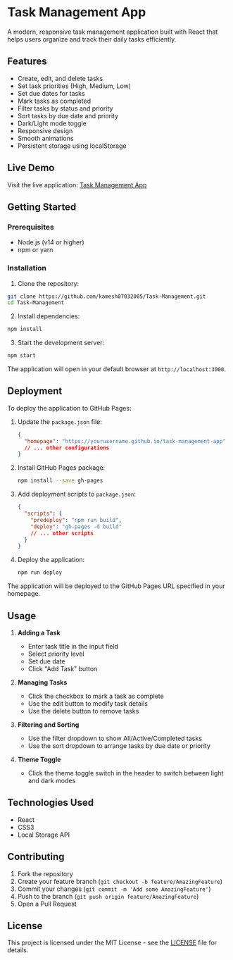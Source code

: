 # Task Management App

A modern, responsive task management application built with React that helps users organize and track their daily tasks efficiently.

## Features

- Create, edit, and delete tasks
- Set task priorities (High, Medium, Low)
- Set due dates for tasks
- Mark tasks as completed
- Filter tasks by status and priority
- Sort tasks by due date and priority
- Dark/Light mode toggle
- Responsive design
- Smooth animations
- Persistent storage using localStorage

## Live Demo

Visit the live application: [Task Management App](https://kamesh07032005.github.io/Task-Management)

## Getting Started

### Prerequisites

- Node.js (v14 or higher)
- npm or yarn

### Installation

1. Clone the repository:

```bash
git clone https://github.com/kamesh07032005/Task-Management.git
cd Task-Management
```

2. Install dependencies:

```bash
npm install
```

3. Start the development server:

```bash
npm start
```

The application will open in your default browser at `http://localhost:3000`.

## Deployment

To deploy the application to GitHub Pages:

1. Update the `package.json` file:

   ```json
   {
     "homepage": "https://yourusername.github.io/task-management-app"
     // ... other configurations
   }
   ```

2. Install GitHub Pages package:

   ```bash
   npm install --save gh-pages
   ```

3. Add deployment scripts to `package.json`:

   ```json
   {
     "scripts": {
       "predeploy": "npm run build",
       "deploy": "gh-pages -d build"
       // ... other scripts
     }
   }
   ```

4. Deploy the application:
   ```bash
   npm run deploy
   ```

The application will be deployed to the GitHub Pages URL specified in your homepage.

## Usage

1. **Adding a Task**

   - Enter task title in the input field
   - Select priority level
   - Set due date
   - Click "Add Task" button

2. **Managing Tasks**

   - Click the checkbox to mark a task as complete
   - Use the edit button to modify task details
   - Use the delete button to remove tasks

3. **Filtering and Sorting**

   - Use the filter dropdown to show All/Active/Completed tasks
   - Use the sort dropdown to arrange tasks by due date or priority

4. **Theme Toggle**
   - Click the theme toggle switch in the header to switch between light and dark modes

## Technologies Used

- React
- CSS3
- Local Storage API

## Contributing

1. Fork the repository
2. Create your feature branch (`git checkout -b feature/AmazingFeature`)
3. Commit your changes (`git commit -m 'Add some AmazingFeature'`)
4. Push to the branch (`git push origin feature/AmazingFeature`)
5. Open a Pull Request

## License

This project is licensed under the MIT License - see the [LICENSE](LICENSE) file for details.
